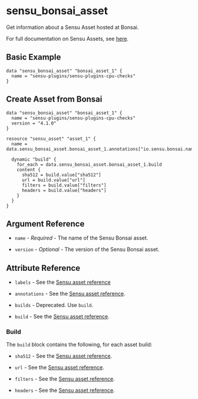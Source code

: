 # sensu_bonsai_asset

Get information about a Sensu Asset hosted at Bonsai.

For full documentation on Sensu Assets, see [here](https://docs.sensu.io/sensu-go/latest/plugins/assets/).

## Basic Example

```hcl
data "sensu_bonsai_asset" "bonsai_asset_1" {
  name = "sensu-plugins/sensu-plugins-cpu-checks"
}
```

## Create Asset from Bonsai

```hcl
data "sensu_bonsai_asset" "bonsai_asset_1" {
  name = "sensu-plugins/sensu-plugins-cpu-checks"
  version = "4.1.0"
}

resource "sensu_asset" "asset_1" {
  name = data.sensu_bonsai_asset.bonsai_asset_1.annotations["io.sensu.bonsai.name"]

  dynamic "build" {
    for_each = data.sensu_bonsai_asset.bonsai_asset_1.build
    content {
      sha512 = build.value["sha512"]
      url = build.value["url"]
      filters = build.value["filters"]
      headers = build.value["headers"]
    }
  }
}
```

## Argument Reference

* `name` - *Required* - The name of the Sensu Bonsai asset.

* `version` - *Optional* - The version of the Sensu Bonsai asset.

## Attribute Reference

* `labels` - See the [Sensu asset reference](https://docs.sensu.io/sensu-go/latest/plugins/assets/#asset-specification)

* `annotations` - See the [Sensu asset reference](https://docs.sensu.io/sensu-go/latest/plugins/assets/#asset-specification).

* `builds` - Deprecated. Use `build`.

* `build` - See the [Sensu asset reference](https://docs.sensu.io/sensu-go/latest/plugins/assets/#asset-specification).

### Build

The `build` block contains the following, for each asset build:

* `sha512` - See the [Sensu asset reference](https://docs.sensu.io/sensu-go/latest/plugins/assets/#asset-specification).

* `url` - See the [Sensu asset reference](https://docs.sensu.io/sensu-go/latest/plugins/assets/#asset-specification).

* `filters` - See the [Sensu asset reference](https://docs.sensu.io/sensu-go/latest/plugins/assets/#asset-specification).

* `headers` - See the [Sensu asset reference](https://docs.sensu.io/sensu-go/latest/plugins/assets/#asset-specification).
